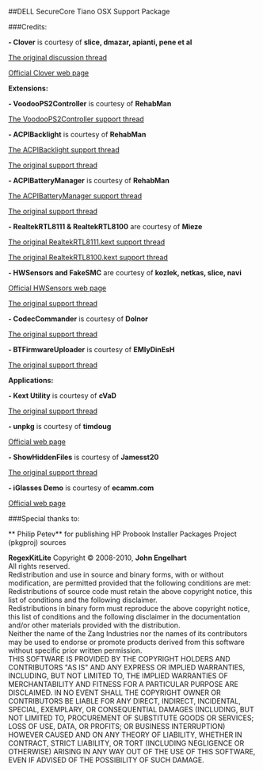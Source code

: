 ##DELL SecureCore Tiano OSX Support Package

###Credits:

**- Clover** is courtesy of **slice, dmazar, apianti, pene et al**

[The original discussion thread](http://www.insanelymac.com/forum/topic/284656-clover-general-discussion/)  

[Official Clover web page](http://sourceforge.net/projects/cloverefiboot/)

**Extensions:**

**- VoodooPS2Controller** is courtesy of **RehabMan**

[The VoodooPS2Controller support thread](http://www.tonymacx86.com/mavericks-laptop-support/87182-new-voodoops2controller-keyboard-trackpad-clickpad-support.html)

**- ACPIBacklight** is courtesy of **RehabMan**

[The ACPIBacklight support thread](http://www.tonymacx86.com/hp-probook-mavericks/118805-full-range-brightness-using-acpibacklight.html)

[The original support thread](http://www.insanelymac.com/forum/topic/268219-acpi-backlight-driver/)

**- ACPIBatteryManager** is courtesy of **RehabMan**

[The ACPIBatteryManager support thread](http://www.tonymacx86.com/mountain-lion-laptop-support/69472-battery-manager-fix-boot-without-batteries.html)

[The original support thread](http://www.insanelymac.com/forum/topic/264597-hp-dvx-acpi-3x4x-battery-driver-106107/#entry1729132)

**- RealtekRTL8111 & RealtekRTL8100** are courtesy of **Mieze**

[The original RealtekRTL8111.kext support thread](http://www.insanelymac.com/forum/topic/287161-new-driver-for-realtek-rtl8111/)

[The original RealtekRTL8100.kext support thread](http://www.insanelymac.com/forum/topic/296190-driver-for-realteks-rtl810x-fast-ethernet-series/)

**- HWSensors and FakeSMC** are courtesy of **kozlek, netkas, slice, navi**

[Official HWSensors web page](http://hwsensors.com/)

[The original support thread](http://www.insanelymac.com/forum/topic/275429-hwsensors/)

**- CodecCommander** is courtesy of **Dolnor**

[The original support thread](http://applelife.ru/threads/eapd-codec-commander.41696/)

**- BTFirmwareUploader** is courtesy of **EMlyDinEsH**

[The original support thread](http://forum.osxlatitude.com/index.php?/topic/2925-bluetooth-firmware-uploader/)


**Applications:**

**- Kext Utility** is courtesy of **cVaD**

[The original support thread](http://www.insanelymac.com/forum/topic/140647-latest-kext-utility-mavericks-super-speed-edition/)

**- unpkg** is courtesy of **timdoug**

[Official web page](http://www.timdoug.com/unpkg/)

**- ShowHiddenFiles** is courtesy of **Jamesst20**

[The original support thread](http://www.insanelymac.com/forum/topic/268663-new-showhiddenfiles-by-jamesst20/)

**- iGlasses Demo** is courtesy of **ecamm.com**

[Official web page](http://www.ecamm.com/mac/iglasses/)


###Special thanks to:

** Philip Petev** for publishing HP Probook Installer Packages Project (pkgproj) sources

**RegexKitLite** Copyright © 2008-2010, **John Engelhart**  
All rights reserved.  
Redistribution and use in source and binary forms, with or without modification, are permitted provided that the following conditions are met:  
Redistributions of source code must retain the above copyright notice, this list of conditions and the following disclaimer.  
Redistributions in binary form must reproduce the above copyright notice, this list of conditions and the following disclaimer in the documentation and/or other materials provided with the distribution.  
Neither the name of the Zang Industries nor the names of its contributors may be used to endorse or promote products derived from this software without specific prior written permission.  
THIS SOFTWARE IS PROVIDED BY THE COPYRIGHT HOLDERS AND CONTRIBUTORS "AS IS" AND ANY EXPRESS OR IMPLIED WARRANTIES, INCLUDING, BUT NOT LIMITED TO, THE IMPLIED WARRANTIES OF MERCHANTABILITY AND FITNESS FOR A PARTICULAR PURPOSE ARE DISCLAIMED. IN NO EVENT SHALL THE COPYRIGHT OWNER OR CONTRIBUTORS BE LIABLE FOR ANY DIRECT, INDIRECT, INCIDENTAL, SPECIAL, EXEMPLARY, OR CONSEQUENTIAL DAMAGES (INCLUDING, BUT NOT LIMITED TO, PROCUREMENT OF SUBSTITUTE GOODS OR SERVICES; LOSS OF USE, DATA, OR PROFITS; OR BUSINESS INTERRUPTION) HOWEVER CAUSED AND ON ANY THEORY OF LIABILITY, WHETHER IN CONTRACT, STRICT LIABILITY, OR TORT (INCLUDING NEGLIGENCE OR OTHERWISE) ARISING IN ANY WAY OUT OF THE USE OF THIS SOFTWARE, EVEN IF ADVISED OF THE POSSIBILITY OF SUCH DAMAGE.  
